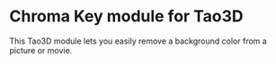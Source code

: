 # Chroma Key module for Tao3D

This Tao3D module lets you easily remove a background color from a
picture or movie.
